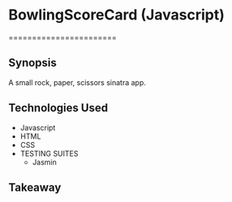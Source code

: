 # BowlingScoreCard (Javascript)
=======================

## Synopsis

A small rock, paper, scissors sinatra app. 



## Technologies Used

- Javascript
- HTML
- CSS
- TESTING SUITES
  - Jasmin



## Takeaway

 
